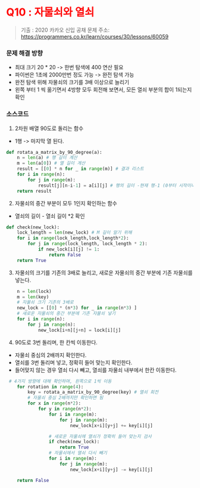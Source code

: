 # <span style="color:red"> Q10 : 자물쇠와 열쇠
> 기출 : 2020 카카오 신입 공채
> 문제 주소: https://programmers.co.kr/learn/courses/30/lessons/60059


### 문제 해결 방향
- 최대 크기 20 * 20 -> 한번 탐색에 400 연산 필요
- 파이썬은 1초에 2000만번 정도 가능 -> 완전 탐색 가능
- 완전 탐색 위해 자물쇠의 크기를 3배 이상으로 늘리기
- 왼쪽 부터 1 씩 옮기면서 4방향 모두 회전해 보면서, 모든 열쇠 부분의 합이 1되는지 확인

### 소스코드
1. 2차원 배열 90도로 돌리는 함수
- 1행 -> 마지막 열 된다.
```python
def rotata_a_matrix_by_90_degree(a):
    n = len(a) # 행 길이 계산
    m = len(a[0]) # 열 길이 계산
    result = [[0] * n for _ in range(m)] # 결과 리스트
    for i in range(n):
        for j in range(m):
            result[j][n-i-1] = a[i][j] # 행의 길이 -현재 행-1 (0부터 시작이니까) : 1행 -> 마지막 열 되니까
    return result
```
2. 자물쇠의 중간 부분이 모두 1인지 확인하는 함수
- 열쇠의 길이 - 열쇠 길이 *2 확인
```python
def check(new_lock):
    lock_length = len(new_lock) # M 길이 알기 위해
    for i in range(lock_length,lock_length*2):
        for j in range(lock_length, lock_length * 2):
            if new_lock[i][j] != 1:
                return False
    return True
```
3. 자물쇠의 크기를 기존의 3배로 늘리고, 새로운 자물쇠의 중간 부분에 기존 자물쇠를 넣는다.
```python
    n = len(lock)
    m = len(key)
    # 자물쇠 크기 기존의 3배로
    new_lock = [[0] * (n*3) for _ in range(n*3) ]
    # 새로운 자물쇠의 중간 부분에 기존 자물쇠 넣기
    for i in range(n):
        for j in range(n):
            new_lock[i+n][j+n] = lock[i][j]
```
4. 90도로 3번 돌리며, 한 칸씩 이동한다.
- 자물쇠 중심의 2배까지 확인한다.
- 열쇠를 3번 돌리며 넣고, 정확히 들어 맞는지 확인한다.
- 들어맞지 않는 경우 열쇠 다시 빼고, 열쇠를 자물쇠 내부에서 한칸 이동한다.
```python
 # 4가지 방향에 대해 확인하며, 왼쪽으로 1씩 이동
    for rotation in range(4):
        key = rotata_a_matrix_by_90_degree(key) # 열쇠 회전
        # 자물쇠 중심 2배까지만 확인하면 됨
        for x in range(n*2):
            for y in range(n*2):
                for i in range(m):
                    for j in range(m):
                        new_lock[x+i][y+j] += key[i][j]

                # 새로운 자물쇠에 열쇠가 정확히 들어 맞는지 검사
                if check(new_lock):
                    return True
                # 자물쇠에서 열쇠 다시 빼기
                for i in range(m):
                    for j in range(m):
                        new_lock[x+i][y+j] -= key[i][j]

    return False

```
